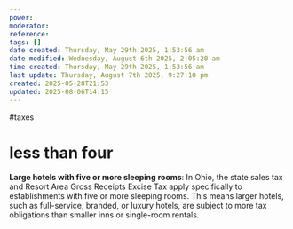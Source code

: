 ```yaml
---
power: 
moderator: 
reference: 
tags: []
date created: Thursday, May 29th 2025, 1:53:56 am
date modified: Wednesday, August 6th 2025, 2:05:20 am
time created: Thursday, May 29th 2025, 1:53:56 am
last update: Thursday, August 7th 2025, 9:27:10 pm
created: 2025-05-28T21:53
updated: 2025-08-06T14:15
---
```

#taxes
# less than four
**Large hotels with five or more sleeping rooms**: In Ohio, the state sales tax and Resort Area Gross Receipts Excise Tax apply specifically to establishments with five or more sleeping rooms[](https://www.avalara.com/mylodgetax/en/resources/vacation-rental-tax-guides/ohio.html). This means larger hotels, such as full-service, branded, or luxury hotels, are subject to more tax obligations than smaller inns or single-room rentals.